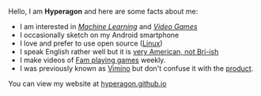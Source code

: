 Hello, I am **Hyperagon** and here are some facts about me:

- I am interested in [*Machine Learning*](https://en.wikipedia.org/wiki/Machine_learning) and [*Video Games*](https://en.wikipedia.org/wiki/Video_games)
- I occasionally sketch on my Android smartphone
- I love and prefer to use open source ([Linux](https://www.linux.org/))
- I speak English rather well but it is [very American, not Bri-ish](https://www.speakmoreclearly.com/english-pronunciation-tips/the-difference-between-a-british-and-american-accent/)
- I make videos of [Fam playing games](https://www.youtube.com/@famfandango) weekly.
- I was previously known as [Vimino](https://vimino.gitlab.io/) but don't confuse it with the [product](https://www.amazon.in/Shrimps-Vitamin-Complex-Billion-Bacteria/dp/B0963691WP).

You can view my website at [hyperagon.github.io](https://hyperagon.github.io/)
